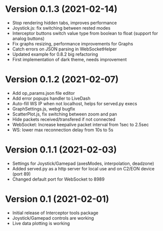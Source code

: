 Version 0.1.3  (2021-02-14)
=========================
* Stop rendering hidden tabs, improves performance
* Joystick.js: fix switching between rested modes
* Interceptor buttons switch value type from boolean to float (support for analog buttons)
* Fix graphs resizing, performance improvements for Graphs
* Catch errors on JSON parsing in WebSocketHelper
* Updated example for 0.8.2 big refactoring
* First implementation of dark theme, needs improvement

Version 0.1.2  (2021-02-07)
=========================
 * Add op_params.json file editor
 * Add error popups handler to LiveDash
 * Auto-fill WS IP when not localhost, helps for served.py execs
 * GraphSettings.js, webgl bugfix
 * ScatterPlot.js, fix switching between zoom and pan
 * Hide packets received/transfered if not connected
 * WebSocket: Increase keepalive packet interval from 1sec to 2.5sec
 * WS: lower max reconnection delay from 10s to 5s

Version 0.1.1  (2021-02-03)
=========================
 * Settings for Joystick/Gamepad (axesModes, interpolation, deadzone)
 * Added served.py as a http server for local use and on C2/EON device (port 89)
 * Changed default port for WebSocket to 8989
 
Version 0.1  (2021-02-01)
=========================
 * Initial release of Interceptor tools package
 * Joystick/Gamepad controls are working
 * Live data plotting is working
